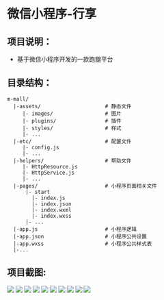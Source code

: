 # 微信小程序-行享

## 项目说明：

- 基于微信小程序开发的一款跑腿平台

## 目录结构：

```
m-mall/
  |-assets/                     # 静态文件
     |- images/                 # 图片
     |- plugins/                # 插件
     |- styles/                 # 样式
     |- ...
  |-etc/                        # 配置文件
     |- config.js
     |- ...
  |-helpers/                    # 帮助文件
     |- HttpResource.js
     |- HttpService.js
     |- ...
  |-pages/                      # 小程序页面相关文件
      |- start
        |- index.js
        |- index.json
        |- index.wxml
        |- index.wxss
      |- ...
  |-app.js                      # 小程序逻辑
  |-app.json                    # 小程序公共设置
  |-app.wxss                    # 小程序公共样式表
  |-...
```

## 项目截图:

<img src="./screenshots/1.jpg" style="display:inline;">

<img src="./screenshots/2.jpg" style="display:inline;">
 
<img src="./screenshots/3.jpg" style="display:inline;">
<img src="./screenshots/4.jpg" style="display:inline;">
<img src="./screenshots/5.jpg" style="display:inline;">
<img src="./screenshots/6.jpg" style="display:inline;">
<img src="./screenshots/7.jpg" style="display:inline;">
<img src="./screenshots/8.jpg" style="display:inline;">
<img src="./screenshots/9.jpg" style="display:inline;">
<img src="./screenshots/10.jpg" style="display:inline;">
  